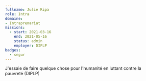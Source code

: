 ```yaml
---
fullname: Julie Ripa
role: Intra
domaine:
- Intraprenariat
missions:
  - start: 2021-03-16
    end: 2021-05-16
    status: admin
    employer: DIPLP
badges:
  - segur
---
```


J'essaie de faire quelque chose pour l'humanité en luttant contre la pauvreté (DIPLP)
